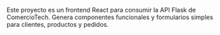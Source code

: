 <!-- Use this file to provide workspace-specific custom instructions to Copilot. For more details, visit https://code.visualstudio.com/docs/copilot/copilot-customization#_use-a-githubcopilotinstructionsmd-file -->
Este proyecto es un frontend React para consumir la API Flask de ComercioTech. Genera componentes funcionales y formularios simples para clientes, productos y pedidos.
